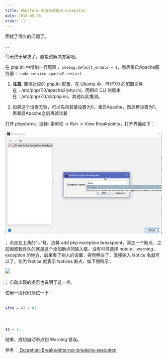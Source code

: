 ```yaml
---
title: Phpstorm 无法自动断点 Exception
date: 2018-05-26
order: -1
---
```


困扰了很久的问题了。

  

...

  

今天终于解决了，直接说解决方案吧。

  

在 php.ini 中增加一行配置： `xdebug.default_enable = 1`，然后重启Apache服务器： `sudo service apache2 restart`

1. **注意**: 要找对应的 php.ini 配置，在 Ubuntu 中，PHP7.0 的配置文件在：/etc/php/7.0/apache2/php.ini，而相应 CLI 的版本在：/etc/php/7.0/cli/php.ini，其他以此推测。

2. 如果这个设置无效，可以先将其值设置为0，重启Apache，然后再设置为1，再重启Apache之后再试试看

  

打开 phpstorm，选择: 菜单栏 -> Run -> View Breakpoints，打开界面如下：

  

![](/blog/imgs/2112ed87ae129b4f62590c5117bb625c.png)

  

，点击左上角的“+”号，选择 add php exception breakpoint，添加一个断点，之前困惑我许久的就是这个添加断点的输入框，没有可供选择 notcie、warning、exception 的地方，后来看了别人的设置，突然明白了，直接输入 Notice 名就可以了。名为 Notice 就表示 Notices 断点，如下图所示：

  

![](http://cdn.feiffy.cc/blog/2018/05/26/phpstorm-add-a-breakpoint.png)

  

，自动出现的提示也说明了这一点。

  

使用一段代码测试一下：

``` php

$foo = 42 / 0;

  

$a = 1;

```

  

结果，成功自动断点到 Warning 错误。

  


  

参考：<a href="https://intellij-support.jetbrains.com/hc/en-us/community/posts/115000020804-Exception-Breakpoints-not-breaking-execution" target="_blank" rel="noopener noreferrer"> Exception-Breakpoints-not-breaking-execution</a>